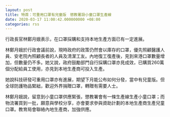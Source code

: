 ```yaml
---
layout: post
title: 特首：可重用口罩有兒童版　懲教署設小童口罩生產線
date: 2020-03-17 11:00:42.000000000 +08:00
categories: rss
---
```


行政長官林鄭月娥表示，在口罩採購和支持本地生產方面已有一定進展。

林鄭月娥於行政會議前說，現時政府的政策仍然會以庫存的口罩，優先照顧醫護人員、安老院內照顧長者的人員及清潔工友。內地復工復產後，見到來港口罩數量增加，但數量仍不多。她又說，政府鼓勵部門自行採購口罩亦見成效，已購買260萬個分配給員工使用，亦見到本地生產商可投入生產。

她說科技研發可重用口罩亦有進展，期望下月能公布如何分發，當中有兒童版。但全球防護物品緊絀，歡迎外界捐贈口罩，轉贈有需要人士。

林鄭月娥說，留意到小童口罩供應緊張，懲教署會有一條生產線生產小童口罩；而物流署買到一批，願意與學校分享，亦會要求參與資助計劃的本地生產商生產兒童口罩。教育局會聯絡內地生產商，加強供應。
